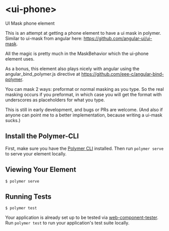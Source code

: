 # \<ui-phone\>

UI Mask phone element

This is an attempt at getting a phone element to have a ui mask in polymer. Similar to ui-mask from angular here: https://github.com/angular-ui/ui-mask.

All the magic is pretty much in the MaskBehavior which the ui-phone element uses.

As a bonus, this element also plays nicely with angular using the angular_bind_polymer.js directive at https://github.com/eee-c/angular-bind-polymer.

You can mask 2 ways: preformat or normal masking as you type. So the real masking occurs if you preformat, in which case you will get the format with underscores as placeholders for what you type.

This is still in early development, and bugs or PRs are welcome. (And also if anyone can point me to a better implementation, because writing a ui-mask sucks.)

## Install the Polymer-CLI

First, make sure you have the [Polymer CLI](https://www.npmjs.com/package/polymer-cli) installed. Then run `polymer serve` to serve your element locally.

## Viewing Your Element

```
$ polymer serve
```

## Running Tests

```
$ polymer test
```

Your application is already set up to be tested via [web-component-tester](https://github.com/Polymer/web-component-tester). Run `polymer test` to run your application's test suite locally.
